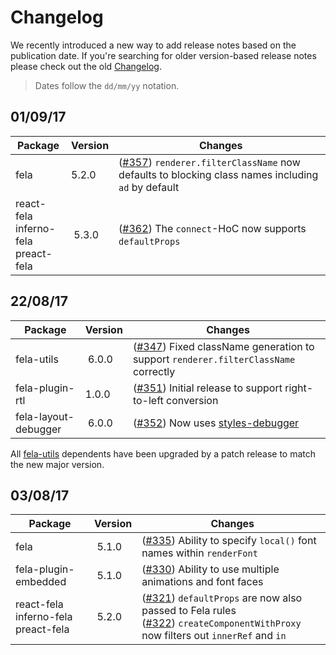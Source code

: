 # Changelog

We recently introduced a new way to add release notes based on the publication date.
If you're searching for older version-based release notes please check out the old [Changelog](https://github.com/rofrischmann/fela/blob/79f14a6e98079482309507a3bd5b263d7a892f42/Changelog.md).

> Dates follow the `dd/mm/yy` notation.

## 01/09/17
| Package | Version | Changes |
| ---- | --- | --- |
| fela | 5.2.0 | ([#357](https://github.com/rofrischmann/fela/issues/357)) `renderer.filterClassName` now defaults to blocking class names including `ad` by default |
| react-fela<br>inferno-fela<br>preact-fela | 5.3.0 | ([#362](https://github.com/rofrischmann/fela/pull/362)) The  `connect`-HoC now supports `defaultProps` |

## 22/08/17
| Package | Version | Changes |
| ---- | --- | --- |
| fela-utils | 6.0.0 | ([#347](https://github.com/rofrischmann/fela/pull/347)) Fixed className generation to support `renderer.filterClassName` correctly |
| fela-plugin-rtl | 1.0.0 | ([#351](https://github.com/rofrischmann/fela/pull/351)) Initial release to support right-to-left conversion |
| fela-layout-debugger | 6.0.0 | ([#352](https://github.com/rofrischmann/fela/pull/352)) Now uses [styles-debugger](https://github.com/kitze/styles-debugger) |

All [fela-utils](https://github.com/rofrischmann/fela/tree/master/packages/fela-utils) dependents have been upgraded by a patch release to match the new major version.

## 03/08/17

| Package | Version | Changes |
| ---- | --- | --- |
| fela | 5.1.0 | ([#335](https://github.com/rofrischmann/fela/pull/335)) Ability to specify `local()` font names within `renderFont` |
| fela-plugin-embedded | 5.1.0 | ([#330](https://github.com/rofrischmann/fela/pull/330)) Ability to use multiple animations and font faces |
| react-fela<br>inferno-fela<br>preact-fela | 5.2.0 | ([#321](https://github.com/rofrischmann/fela/pull/321)) `defaultProps` are now also passed to Fela rules<br>([#322](https://github.com/rofrischmann/fela/pull/332)) `createComponentWithProxy` now filters out `innerRef` and `in` |
